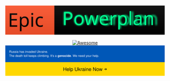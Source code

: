 [![Epic](https://raw.githubusercontent.com/WindowsTools2077/Epic-Powerplan/main/media/badge.svg)](https://github.com/WindowsTools2077/Epic-Powerplan)
<div align="center">
	<a href="https://vshymanskyy.github.io/StandWithUkraine">
		<img width="500" height="350" src="media/logo-ua.svg" alt="Awesome">
		<img src="https://raw.githubusercontent.com/vshymanskyy/StandWithUkraine/main/banner2-direct.svg">
